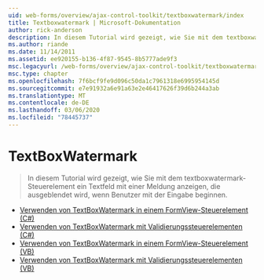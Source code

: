 ```yaml
---
uid: web-forms/overview/ajax-control-toolkit/textboxwatermark/index
title: Textboxwatermark | Microsoft-Dokumentation
author: rick-anderson
description: In diesem Tutorial wird gezeigt, wie Sie mit dem textboxwatermark-Steuerelement ein Textfeld mit einer Meldung anzeigen, die ausgeblendet wird, wenn Benutzer mit der Eingabe beginnen.
ms.author: riande
ms.date: 11/14/2011
ms.assetid: ee920155-b136-4f87-9545-8b5777ade9f3
msc.legacyurl: /web-forms/overview/ajax-control-toolkit/textboxwatermark
msc.type: chapter
ms.openlocfilehash: 7f6bcf9fe9d096c50da1c7961318e6995954145d
ms.sourcegitcommit: e7e91932a6e91a63e2e46417626f39d6b244a3ab
ms.translationtype: MT
ms.contentlocale: de-DE
ms.lasthandoff: 03/06/2020
ms.locfileid: "78445737"
---
```

# <a name="textboxwatermark"></a>TextBoxWatermark

> In diesem Tutorial wird gezeigt, wie Sie mit dem textboxwatermark-Steuerelement ein Textfeld mit einer Meldung anzeigen, die ausgeblendet wird, wenn Benutzer mit der Eingabe beginnen.

- [Verwenden von TextBoxWatermark in einem FormView-Steuerelement (C#)](using-textboxwatermark-in-a-formview-cs.md)
- [Verwenden von TextBoxWatermark mit Validierungssteuerelementen (C#)](using-textboxwatermark-with-validation-controls-cs.md)
- [Verwenden von TextBoxWatermark in einem FormView-Steuerelement (VB)](using-textboxwatermark-in-a-formview-vb.md)
- [Verwenden von TextBoxWatermark mit Validierungssteuerelementen (VB)](using-textboxwatermark-with-validation-controls-vb.md)
